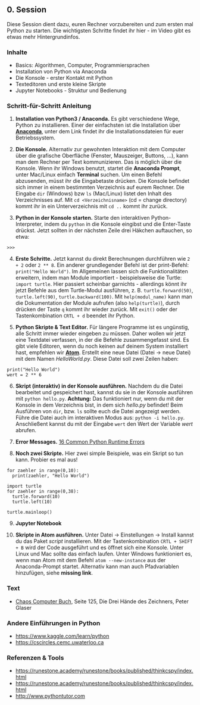 ## 0. Session

Diese Session dient dazu, euren Rechner vorzubereiten und zum ersten mal Python zu starten. Die wichtigsten Schritte findet ihr hier - im Video gibt es etwas mehr Hintergrundinfos.

### Inhalte

* Basics: Algorithmen, Computer, Programmiersprachen
* Installation von Python via Anaconda
* Die Konsole - erster Kontakt mit Python
* Texteditoren und erste kleine Skripte
* Jupyter Notebooks - Struktur und Bedienung

### Schritt-für-Schritt Anleitung

1. **Installation von Python3 / Anaconda.** Es gibt verschiedene Wege, Python zu installieren. Einer der einfachsten ist die Installation über [**Anaconda**](https://www.anaconda.com/products/individual), unter dem Link findet ihr die Installationsdateien für euer Betriebssystem.

2. **Die Konsole.** Alternativ zur gewohnten Interaktion mit dem Computer über die grafische Oberfläche (Fenster, Mauszeiger, Buttons, ...), kann man dem Rechner per Text kommunizieren. Das is möglich über die Konsole. Wenn ihr Windows benutzt, startet die **Anaconda Prompt**, unter Mac/Linux einfach **Terminal** suchen. Um einen Befehl abzusenden, müsst ihr die Eingabetaste drücken. 
Die Konsole befindet sich immer in einem bestimmten Verzeichnis auf eurem Rechner. Die Eingabe `dir` (Windows) bzw `ls` (Mac/Linux) listet den Inhalt des Verzeichnisses auf. Mit `cd <Verzeichnisname>` (cd = change directory) kommt ihr in ein Unterverzeichnis mit  `cd ..` kommt ihr zurück.

3. **Python in der Konsole starten.** Starte den interaktiven Python-Interpreter, indem du `python` in die Konsole eingibst und die Enter-Taste drückst. Jetzt sollten in der nächsten Zeile drei Häkchen auftauchen, so etwa: 
```     
>>> 
```

4. **Erste Schritte.** Jetzt kannst du direkt Berechnungen durchführen wie `2 + 2` oder `2 ** 8`. Ein anderer grundlegender Befehl ist der print-Befehl: `print("Hello World")`.
Im Allgemeinen lassen sich die Funktionalitäten erweitern, indem man Module importiert - beispielsweise die Turtle: `import turtle`. Hier passiert scheinbar garnichts - allerdings könnt ihr jetzt Befehle aus dem Turtle-Modul ausführen, z. B. `turtle.forward(50)`, `turtle.left(90)`, `turtle.backward(100)`. Mit `help(modul_name)` kann man die Dokumentation der Module aufrufen (also `help(turtle)`), durch drücken der Taste `q` kommt ihr wieder zurück. Mit `exit()` oder der Tastenkombination `CRTL + d` beendet ihr Python.

5. **Python Skripte & Text Editor.** Für längere Programme ist es ungünstig, alle Schritt immer wieder eingeben zu müssen. Daher wollen wir jetzt eine Textdatei verfassen, in der die Befehle zusammengefasst sind. Es gibt viele Editoren, wenn du noch keinen auf deinem System installiert hast, empfehlen wir **[Atom](https://atom.io)**. Erstellt eine neue Datei (Datei -> neue Datei) mit dem Namen *HelloWorld.py*. Diese Datei soll zwei Zeilen haben:
```
print("Hello World")
wert = 2 ** 6
```

6. **Skript (interaktiv) in der Konsole ausführen.** Nachdem du die Datei bearbeitet und gespeichert hast, kannst du sie in der Konsole ausführen mit ```python hello.py```. **Achtung:** Das funktioniert nur, wenn du mit der Konsole in dem Verzeichnis bist, in dem sich *hello.py* befindet! Beim Ausführen von `dir`, bzw. `ls` sollte euch die Datei angezeigt werden. Führe die Datei auch im interaktiven Modus aus: `python -i hello.py`. Anschließent kannst du mit der Eingabe `wert` den Wert der Variable *wert* abrufen.

7. **Error Messages.** [16 Common Python Runtime Errors](https://inventwithpython.com/blog/2012/07/09/16-common-python-runtime-errors-beginners-find)

8. **Noch zwei Skripte.** Hier zwei simple Beispiele, was ein Skript so tun kann. Probier es mal aus!
```
for zaehler in range(0,10):
  print(zaehler, "Hello World")
```
```
import turtle
for zaehler in range(0,38):
  turtle.forward(10)
  turtle.left(10)

turtle.mainloop()
```

9. **Jupyter Notebook**

10. **Skripte in Atom ausführen.** Unter Datei -> Einstellungen -> Install kannst du das Paket *script* installieren. Mit der Tastenkombination `CRTL + SHIFT + B` wird der Code ausgeführt und es öffnet sich eine Konsole. Unter Linux und Mac sollte das einfach laufen. Unter Windows funktioniert es, wenn man Atom mit dem Befehl `atom --new-instance` aus der Anaconda-Prompt startet. Alternativ kann man auch Pfadvariablen hinzufügen, siehe **missing link**.


### Text

* [Chaos Computer Buch](https://monoskop.org/images/b/ba/Wieckmann,_Jürgen_%28ed.%29_-_Das_Chaos_Computer_Buch._Hacking_made_in_Germany_%28German%29.pdf), Seite 125, Die Drei Hände des Zeichners, Peter Glaser


### Andere Einführungen in Python

* https://www.kaggle.com/learn/python
* https://cscircles.cemc.uwaterloo.ca

### Referenzen & Tools

* https://runestone.academy/runestone/books/published/thinkcspy/index.html
* https://runestone.academy/runestone/books/published/thinkcspy/index.html
* http://www.pythontutor.com
